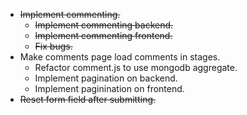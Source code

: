 * ~~Implement commenting.~~
    * ~~Implement commenting backend.~~
    * ~~Implement commenting frontend.~~
    * ~~Fix bugs.~~
* Make comments page load comments in stages.
    * Refactor comment.js to use mongodb aggregate.
    * Implement pagination on backend.
    * Implement paginination on frontend.
* ~~Reset form field after submitting.~~
